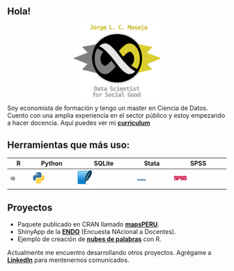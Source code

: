 
## Hola!

<p align="center">
    <img src="logos/item_infinito.png" width="40%">
</p>

Soy economista de formación y tengo un master en Ciencia de Datos. Cuento con una amplia experiencia en el sector público y estoy empezando a hacer docencia. Aquí puedes ver mi **[curriculum](https://github.com/musajajorge/CV/raw/master/Curriculum.pdf)**


## Herramientas que más uso:  

|R|Python|SQLite|Stata|SPSS|
|---|---|---|---|---|
|<img src="logos/r_logo.png" width="30%"/>|<img src="logos/python_logo.png" width="30%"/>|<img src="logos/sqlite_logo.png" width="30%"/>|<img src="logos/stata_logo.png" width="30%"/>|<img src="logos/spss_logo.png" width="30%"/>|



## Proyectos

+ Paquete publicado en CRAN llamado **[mapsPERU](https://github.com/musajajorge/mapsPERU/)**.    
+ ShinyApp de la **[ENDO](https://jorge-musaja.shinyapps.io/endo/)** (Encuesta NAcional a Docentes).  
+ Ejemplo de creación de **[nubes de palabras](https://rpubs.com/jorgemusaja/NubePalabras2/)** con R.  

Actualmente me encuentro desarrollando otros proyectos. Agrégame a **[LinkedIn](https://www.linkedin.com/in/musajajorge/)** para mentenernos comunicados.  

